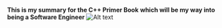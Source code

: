 **This is my summary for the C++ Primer Book**
**which will be my way into being a Software Engineer**
![Alt text](./Primer_photo5.jpg)
